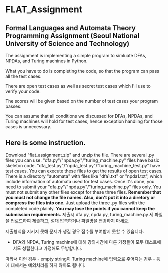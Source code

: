 # FLAT_Assignment
## Formal Languages and Automata Theory Programming Assignment (Seoul National University of Science and Technology)
The assignment is implementing a simple program to simluate DFAs, NPDAs, and Turing machines in Python.

 

What you have to do is completing the code, so that the program can pass all the test cases.

There are open test cases as well as secret test cases which I'll use to verify your code.

The scores will be given based on the number of test cases your program passes.

You can assume that all conditions we discussed for DFAs, NPDAs, and Turing machines will hold for test cases, hence exception handling for those cases is unnecessary.

 

## Here is some instruction.

Download "flat_assignment.zip" and unzip the file.
There are several .py files you can use.
"dfa.py"/"npda.py"/"turing_machine.py" files have basic skeleton code.
"dfa_test.py"/"npda_test.py"/"turing_machine_test.py" have test cases. You can execute these files to get the results of open test cases.
There is a directory "automata" with files like "dfa1.txt" or "npda1.txt", which include information of automata used for test cases.
Once it's done, you need to submit your "dfa.py"/"npda.py"/"turing_machine.py" files only. You must not submit any other files except for these three files.
**Remember that you must not change the file names. Also, don't put it into a diretory or compress the files into one.**
Just upload the three .py files with the completed code plainly.
**You may lose the points if you cannot keep the submission requirements.**
제출시 dfa.py, npda.py, turing_machine.py 세 파일을 업로드하여 제출하고, 절대 압축하거나 파일명을 변경하지 마세요.

제출형식을 지키지 못해 문제가 생길 경우 점수를 부여받지 못할 수 있습니다.

* DFA와 NPDA, Turing machine에 대해 강의시간에 다룬 가정들이 모두 테스트에서도 성립한다고 가정해도 무방합니다.

따라서 이런 경우 - empty string이 Turing machine에 입력으로 주어지는 경우 - 등에 대해서는 예외처리를 하지 않아도 됩니다.

 

 
